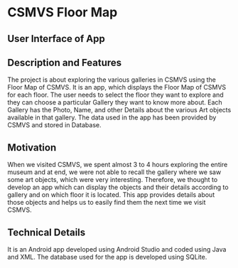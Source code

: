 # CSMVS Floor Map

## User Interface of App

## Description and Features
The project is about exploring the various galleries in CSMVS using the Floor Map of CSMVS. It is an app, which displays the Floor Map of CSMVS for each floor. The user needs to select the floor they want to explore and they can choose a particular Gallery they want to know more about. Each Gallery has the Photo, Name, and other Details about the various Art objects available in that gallery. The data used in the app has been provided by CSMVS and stored in Database.

## Motivation
When we visited CSMVS, we spent almost 3 to 4 hours exploring the entire museum and at end, we were not able to recall the gallery where we saw some art objects, which were very interesting. Therefore, we thought to develop an app which can display the objects and their details according to gallery and on which floor it is located. This app provides details about those objects and helps us to easily find them the next time we visit CSMVS.

## Technical Details 
It is an Android app developed using Android Studio and coded using Java and XML. The database used for the app is developed using SQLite.
